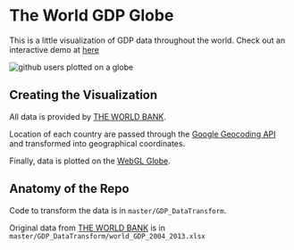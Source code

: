 # The World GDP Globe

This is a little visualization of GDP data throughout the world.
Check out an interactive demo at [here](http://worldgdp.sinaapp.com)

![github users plotted on a globe](http://fmn.rrimg.com/fmn064/20140913/1750/large_1XrG_24aa00005f561190.jpg)

## Creating the Visualization

All data is provided by [THE WORLD BANK](http://data.worldbank.org/indicator/NY.GDP.MKTP.CD).

Location of each country are passed through the [Google Geocoding API](https://developers.google.com/maps/documentation/geocoding/)
and transformed into geographical coordinates.

Finally, data is plotted on the [WebGL Globe](https://github.com/dataarts/webgl-globe).

## Anatomy of the Repo

Code to transform the data is in `master/GDP_DataTransform`.

Original data from [THE WORLD BANK](http://data.worldbank.org/indicator/NY.GDP.MKTP.CD) is in `master/GDP_DataTransform/world_GDP_2004_2013.xlsx`

